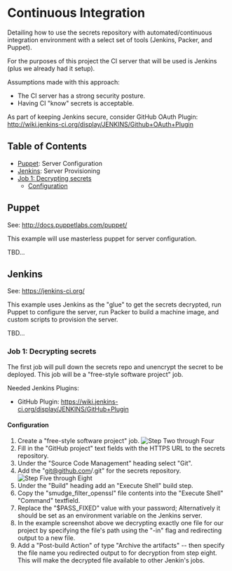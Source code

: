 # Continuous Integration

Detailing how to use the secrets repository with automated/continuous integration environment with a select set of tools (Jenkins, Packer, and Puppet).

For the purposes of this project the CI server that will be used is Jenkins (plus we already had it setup). 

Assumptions made with this approach:
- The CI server has a strong security posture.
- Having CI "know" secrets is acceptable.

As part of keeping Jenkins secure, consider GitHub OAuth Plugin:
http://wiki.jenkins-ci.org/display/JENKINS/Github+OAuth+Plugin

## Table of Contents
- [Puppet](#puppet): Server Configuration
- [Jenkins](#jenkins): Server Provisioning
- [Job 1: Decrypting secrets](#job-1-decrypting-secrets)
  - [Configuration](#configuration)

## Puppet

See: http://docs.puppetlabs.com/puppet/

This example will use masterless puppet for server configuration.

TBD...

## Jenkins

See: https://jenkins-ci.org/

This example uses Jenkins as the "glue" to get the secrets decrypted, run Puppet to configure the server, run Packer to build a machine image, and custom scripts to provision the server.

TBD...

### Job 1: Decrypting secrets

The first job will pull down the secrets repo and unencrypt the secret to be deployed.  This job will be a "free-style software project" job.

Needed Jenkins Plugins:
- GitHub Plugin: https://wiki.jenkins-ci.org/display/JENKINS/GitHub+Plugin

#### Configuration
1. Create a "free-style software project" job.
![Step Two through Four](http://i.imgur.com/3CSaXcBh.png)
2. Fill in the "GitHub project" text fields with the HTTPS URL to the secrets repository.
3. Under the "Source Code Management" heading select "Git".
4. Add the "git@github.com/<project path>.git" for the secrets repository.
![Step Five through Eight](http://i.imgur.com/sBRjA2nh.png)
5. Under the "Build" heading add an "Execute Shell" build step.
6. Copy the "smudge_filter_openssl" file contents into the "Execute Shell" "Command" textfield.
7. Replace the "$PASS_FIXED" value with your password; Alternatively it should be set as an environment variable on the Jenkins server.
8. In the example screenshot above we decrypting exactly one file for our project by specifying the file's path using the "-in" flag and redirecting output to a new file.
9. Add a "Post-build Action" of type "Archive the artifacts" -- then specify the file name you redirected output to for decryption from step eight.  This will make the decrypted file available to other Jenkin's jobs.
